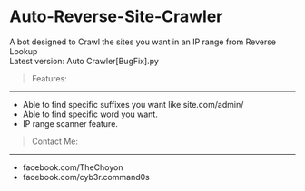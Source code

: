 # Auto-Reverse-Site-Crawler
A bot designed to Crawl the sites you want in an IP range from Reverse Lookup<br>
Latest version: Auto Crawler[BugFix].py

> Features:
-------
* Able to find specific suffixes you want like site.com/admin/
* Able to find specific word you want.
* IP range scanner feature.

> Contact Me:
-----------
* facebook.com/TheChoyon
* facebook.com/cyb3r.command0s
